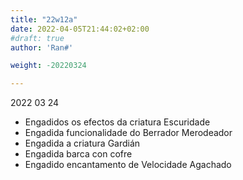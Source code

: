 ```yaml
---
title: "22w12a"
date: 2022-04-05T21:44:02+02:00
#draft: true
author: 'Ran#'

weight: -20220324

---
```


2022 03 24


- Engadidos os efectos da criatura Escuridade
- Engadida funcionalidade do Berrador Merodeador
- Engadida a criatura Gardián
- Engadida barca con cofre
- Engadido encantamento de Velocidade Agachado
